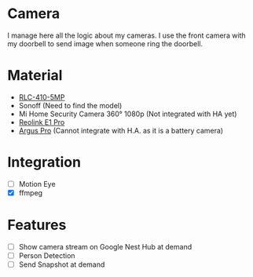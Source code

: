 # Camera

I manage here all the logic about my cameras. I use the front camera with my doorbell to send image when someone ring the doorbell.

# Material

- [RLC-410-5MP](https://reolink.com/fr/product/rlc-410/)
- Sonoff (Need to find the model)
- Mi Home Security Camera 360° 1080p (Not integrated with HA yet)
- [Reolink E1 Pro](https://reolink.com/product/e1-pro/)
- [Argus Pro](https://reolink.com/product/argus-pro/) (Cannot integrate with H.A. as it is a battery camera)

# Integration

- [ ] Motion Eye
- [x] ffmpeg

# Features

- [ ] Show camera stream on Google Nest Hub at demand
- [ ] Person Detection
- [ ] Send Snapshot at demand
